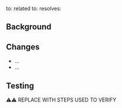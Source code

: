 to:
related to:
resolves:

## Background

<!--
Overview of the changes carried out
-->

## Changes
<!--
Details about each change
-->

* ...
* ...

## Testing

⚠️⚠️ REPLACE WITH STEPS USED TO VERIFY
